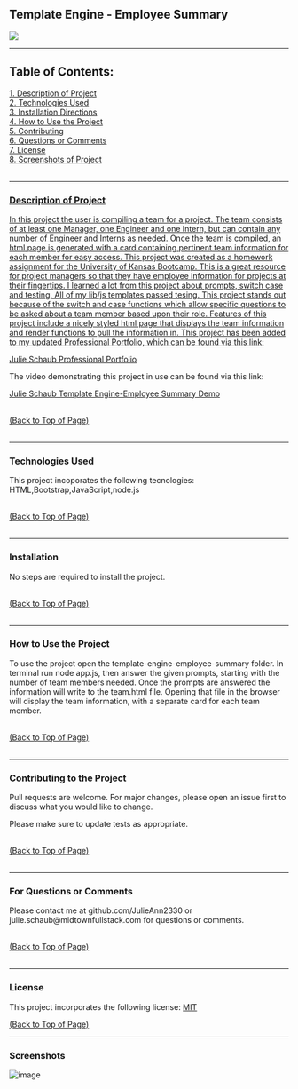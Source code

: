 
 <!DOCTYPE html>
<html lang="en">
<head>
    <meta charset="UTF-8">
    <meta name="viewport" content="width=device-width, initial-scale=1.0">
    <link rel="stylesheet" href="style.css">
</head>
<body>
<div id = "top">

<h2>Template Engine - Employee Summary</h2> <a href="#license"><img src= "https://img.shields.io/badge/License-MIT-blue.svg"></a><br>

<hr color= "slateblue" noshade>

<h2>Table of Contents:</h2>
<a href="#description" class="contents">1. Description of Project</><br>
<a href="#technology" class="contents">2. Technologies Used</a><br>
<a href="#installation" class="contents">3. Installation Directions</a><br>
<a href="#use" class="contents">4. How to Use the Project</a><br>
<a href="#contributors" class="contents">5. Contributing</a><br> 
<a href="#questions" class="contents">6. Questions or Comments</a><br>
<a href="#license" class="contents">7. License</a><br>
<a href="#screenshot" class="contents">8. Screenshots of Project</><br>
<br>

<hr color= "slateblue" noshade>

<h3 id='description'>Description of Project</h3>
<p>In this project the user is compiling a team for a project. The team consists of at least one Manager, one Engineer and one Intern, but can contain any number of Engineer and Interns as needed. Once the team is compiled, an html page is generated with a card containing pertinent team information for each member for easy access. This project was created as a homework assignment for the University of Kansas Bootcamp. This is a great resource for project managers so that they have employee information for projects at their fingertips. I learned a lot from this project about prompts, switch case and testing. All of my lib/js templates passed tesing. This project stands out because of the switch and case functions which allow specific questions to be asked about a team member based upon their role. Features of this project include a nicely styled html page that displays the team information and render functions to pull the information in. This project has been added to my updated Professional Portfolio, which can be found via this link: 
 
<a href="https://github.com/JulieAnn2330/professional-portfolio">Julie Schaub Professional Portfolio</a>

The video demonstrating this project in use can be found via this link:

<a href="https://drive.google.com/file/d/1zJIaTyGC10f-qSUnLI5OlDiS9ycrJC1H/view">Julie Schaub Template Engine-Employee Summary Demo</a></p><br>
<a href="#top" id="start">(Back to Top of Page)</a><br>
<br>
<hr color= "slateblue" noshade>

<h3 id='techology'>Technologies Used</h3>
<p>This project incoporates the following tecnologies:<br>
HTML,Bootstrap,JavaScript,node.js</p><br>
<a href="#top" id="start">(Back to Top of Page)</a><br>
<br>
<hr color= "slateblue" noshade>

<h3 id='installation'>Installation</h3>
<p>No steps are required to install the project.</p><br>
<a href="#top" id="start">(Back to Top of Page)</a><br>
<br>
<hr color= "slateblue" noshade>

<h3 id='use'>How to Use the Project</h3>
<p>To use the project open the template-engine-employee-summary folder. In terminal run node app.js, then answer the given prompts, starting with the number of team members needed. Once the prompts are answered the information will write to the team.html file. Opening that file in the browser will display the team information, with a separate card for each team member.</p><br>
<a href="#top" id="start">(Back to Top of Page)</a><br>
<br>
<hr color= "slateblue" noshade>

<h3 id='contributors'>Contributing to the Project</h3>
<p>Pull requests are welcome. For major changes, please open an issue first to discuss what you would like to change.

Please make sure to update tests as appropriate.</p><br>
<a href="#top" id="start">(Back to Top of Page)</a><br>
<br>
<hr color= "slateblue" noshade>

<h3 id='questions'>For Questions or Comments</h3>
<p>Please contact me at github.com/JulieAnn2330 or julie.schaub@midtownfullstack.com for questions or comments.</p><br>
<a href="#top" id="start">(Back to Top of Page)</a><br>
<br>
<hr color= "slateblue" noshade>

<h3 id='license'>License</h3>
<p>This project incorporates the following license: <a href="https://opensource.org/licenses/MIT">MIT</a></p>
<a href="#top" id="start">(Back to Top of Page)</a><br>

<hr color= "slateblue" noshade>

<h3 id='screenshot'>Screenshots</h3>
    
</body>
</html> 

![image](https://user-images.githubusercontent.com/64329660/90701532-52a39480-e24e-11ea-8d34-53f165a13684.png)
